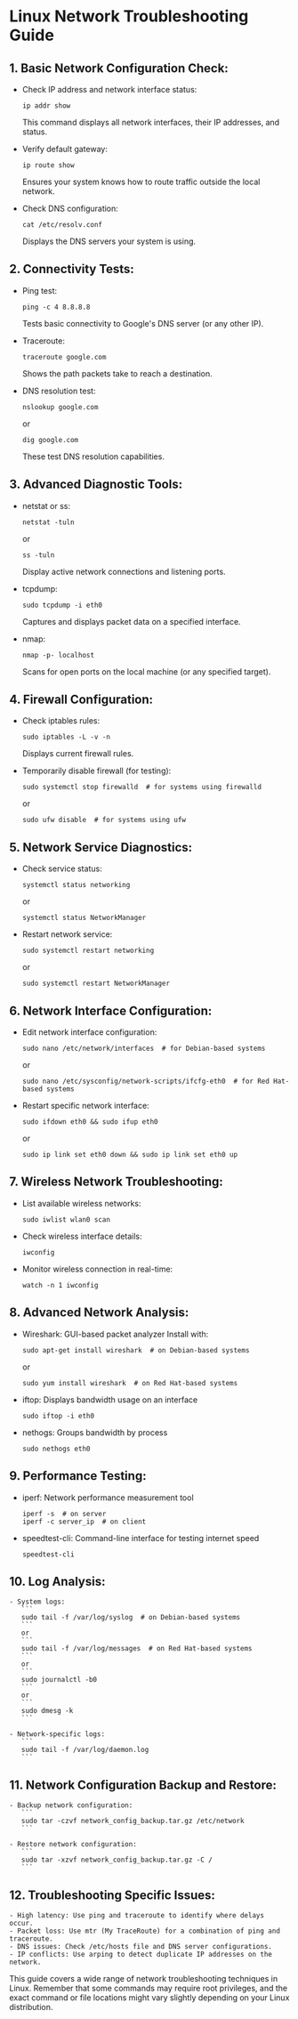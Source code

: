 # Linux Network Troubleshooting Guide

## 1. Basic Network Configuration Check:

   - Check IP address and network interface status:
      ```
      ip addr show
      ```
      This command displays all network interfaces, their IP addresses, and status.

   - Verify default gateway:
      ```
      ip route show
      ```
      Ensures your system knows how to route traffic outside the local network.

   - Check DNS configuration:
      ```
      cat /etc/resolv.conf
      ```
      Displays the DNS servers your system is using.

## 2. Connectivity Tests:

   - Ping test:
      ```
      ping -c 4 8.8.8.8
      ```
      Tests basic connectivity to Google's DNS server (or any other IP).

   - Traceroute:
      ```
      traceroute google.com
      ```
      Shows the path packets take to reach a destination.

   - DNS resolution test:
      ```
      nslookup google.com
      ```
      or
      ```
      dig google.com
      ```
      These test DNS resolution capabilities.

## 3. Advanced Diagnostic Tools:

   - netstat or ss:
      ```
      netstat -tuln
      ```
      or
      ```
      ss -tuln
      ```
      Display active network connections and listening ports.

   - tcpdump:
      ```
      sudo tcpdump -i eth0
      ```
      Captures and displays packet data on a specified interface.

   - nmap:
      ```
      nmap -p- localhost
      ```
      Scans for open ports on the local machine (or any specified target).

## 4. Firewall Configuration:

   - Check iptables rules:
      ```
      sudo iptables -L -v -n
      ```
      Displays current firewall rules.

   - Temporarily disable firewall (for testing):
      ```
      sudo systemctl stop firewalld  # for systems using firewalld
      ```
      or
      ```
      sudo ufw disable  # for systems using ufw
      ```

## 5. Network Service Diagnostics:

   - Check service status:
      ```
      systemctl status networking
      ```
      or
      ```
      systemctl status NetworkManager
      ```

   - Restart network service:
      ```
      sudo systemctl restart networking
      ```
      or
      ```
      sudo systemctl restart NetworkManager
      ```

## 6. Network Interface Configuration:

   - Edit network interface configuration:
      ```
      sudo nano /etc/network/interfaces  # for Debian-based systems
      ```
      or
      ```
      sudo nano /etc/sysconfig/network-scripts/ifcfg-eth0  # for Red Hat-based systems
      ```

   - Restart specific network interface:
      ```
      sudo ifdown eth0 && sudo ifup eth0
      ```
      or
      ```
      sudo ip link set eth0 down && sudo ip link set eth0 up
      ```

## 7. Wireless Network Troubleshooting:

   - List available wireless networks:
      ```
      sudo iwlist wlan0 scan
      ```

   - Check wireless interface details:
      ```
      iwconfig
      ```

   - Monitor wireless connection in real-time:
      ```
      watch -n 1 iwconfig
      ```

## 8. Advanced Network Analysis:

   - Wireshark: GUI-based packet analyzer
      Install with: 
      ```
      sudo apt-get install wireshark  # on Debian-based systems
      ```
      or
      ```
      sudo yum install wireshark  # on Red Hat-based systems
      ```

   - iftop: Displays bandwidth usage on an interface
      ```
      sudo iftop -i eth0
      ```

   - nethogs: Groups bandwidth by process
      ```
      sudo nethogs eth0
      ```

## 9. Performance Testing:

   - iperf: Network performance measurement tool
      ```
      iperf -s  # on server
      iperf -c server_ip  # on client
      ```

   - speedtest-cli: Command-line interface for testing internet speed
      ```
      speedtest-cli
      ```

## 10. Log Analysis:

    - System logs:
       ```
       sudo tail -f /var/log/syslog  # on Debian-based systems
       ```
       or
       ```
       sudo tail -f /var/log/messages  # on Red Hat-based systems
       ```
       or
       ```
       sudo journalctl -b0
       ```
       or
       ```
       sudo dmesg -k
       ```

    - Network-specific logs:
       ```
       sudo tail -f /var/log/daemon.log
       ```

## 11. Network Configuration Backup and Restore:

    - Backup network configuration:
       ```
       sudo tar -czvf network_config_backup.tar.gz /etc/network
       ```

    - Restore network configuration:
       ```
       sudo tar -xzvf network_config_backup.tar.gz -C /
       ```

## 12. Troubleshooting Specific Issues:

    - High latency: Use ping and traceroute to identify where delays occur.
    - Packet loss: Use mtr (My TraceRoute) for a combination of ping and traceroute.
    - DNS issues: Check /etc/hosts file and DNS server configurations.
    - IP conflicts: Use arping to detect duplicate IP addresses on the network.

This guide covers a wide range of network troubleshooting techniques in Linux. Remember that some commands may require root privileges, and the exact command or file locations might vary slightly depending on your Linux distribution.
